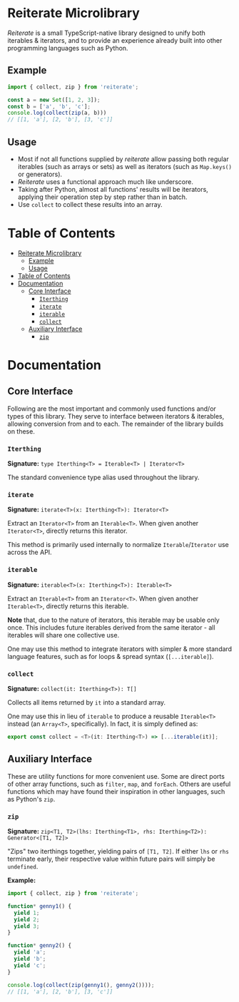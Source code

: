 # Reiterate Microlibrary
*Reiterate* is a small TypeScript-native library designed to unify both iterables & iterators, and to provide an experience already built into other programming languages such as Python.

## Example
```typescript
import { collect, zip } from 'reiterate';

const a = new Set([1, 2, 3]);
const b = ['a', 'b', 'c'];
console.log(collect(zip(a, b)))
// [[1, 'a'], [2, 'b'], [3, 'c']]
```

## Usage
* Most if not all functions supplied by *reiterate* allow passing both regular iterables (such as arrays or sets) as well as iterators (such as `Map.keys()` or generators).
* *Reiterate* uses a functional approach much like underscore.
* Taking after Python, almost all functions' results will be iterators, applying their operation step by step rather than in batch.
* Use `collect` to collect these results into an array.

# Table of Contents
- [Reiterate Microlibrary](#reiterate-microlibrary)
  - [Example](#example)
  - [Usage](#usage)
- [Table of Contents](#table-of-contents)
- [Documentation](#documentation)
  - [Core Interface](#core-interface)
    - [`Iterthing`](#iterthing)
    - [`iterate`](#iterate)
    - [`iterable`](#iterable)
    - [`collect`](#collect)
  - [Auxiliary Interface](#auxiliary-interface)
    - [`zip`](#zip)

# Documentation

## Core Interface
Following are the most important and commonly used functions and/or types of this library. They serve to interface between iterators & iterables, allowing conversion from and to each. The remainder of the library builds on these.

### `Iterthing`
**Signature:** `type Iterthing<T> = Iterable<T> | Iterator<T>`

The standard convenience type alias used throughout the library.

### `iterate`
**Signature:** `iterate<T>(x: Iterthing<T>): Iterator<T>`

Extract an `Iterator<T>` from an `Iterable<T>`. When given another `Iterator<T>`, directly returns this iterator.

This method is primarily used internally to normalize `Iterable`/`Iterator` use across the API.

### `iterable`
**Signature:** `iterable<T>(x: Iterthing<T>): Iterable<T>`

Extract an `Iterable<T>` from an `Iterator<T>`. When given another `Iterable<T>`, directly returns this iterable.

**Note** that, due to the nature of iterators, this iterable may be usable only once. This includes future iterables derived from the same iterator - all iterables will share one collective use.

One may use this method to integrate iterators with simpler & more standard language features, such as for loops & spread syntax (`[...iterable]`).

### `collect`
**Signature:** `collect(it: Iterthing<T>): T[]`

Collects all items returned by `it` into a standard array.

One may use this in lieu of `iterable` to produce a reusable `Iterable<T>` instead (an `Array<T>`, specifically). In fact, it is simply defined as:

```typescript
export const collect = <T>(it: Iterthing<T>) => [...iterable(it)];
```

## Auxiliary Interface
These are utility functions for more convenient use. Some are direct ports of other array functions, such as `filter`, `map`, and `forEach`. Others are useful functions which may have found their inspiration in other languages, such as Python's `zip`.

### `zip`
**Signature:** `zip<T1, T2>(lhs: Iterthing<T1>, rhs: Iterthing<T2>): Generator<[T1, T2]>`

"Zips" two iterthings together, yielding pairs of `[T1, T2]`. If either `lhs` or `rhs` terminate early, their respective value within future pairs will simply be `undefined`.

**Example:**
```typescript
import { collect, zip } from 'reiterate';

function* genny1() {
  yield 1;
  yield 2;
  yield 3;
}

function* genny2() {
  yield 'a';
  yield 'b';
  yield 'c';
}

console.log(collect(zip(genny1(), genny2())));
// [[1, 'a'], [2, 'b'], [3, 'c']]
```
